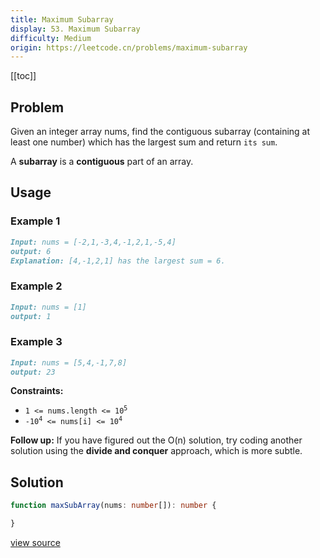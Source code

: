 ```yaml
---
title: Maximum Subarray
display: 53. Maximum Subarray
difficulty: Medium
origin: https://leetcode.cn/problems/maximum-subarray
---
```


[[toc]]

## Problem

Given an integer array nums, find the contiguous subarray (containing at least one number) which has the largest sum and return `its sum`.

A **subarray** is a **contiguous** part of an array.

## Usage

### Example 1

```md
Input: nums = [-2,1,-3,4,-1,2,1,-5,4]
output: 6
Explanation: [4,-1,2,1] has the largest sum = 6.
```

### Example 2

```md
Input: nums = [1]
output: 1
```

### Example 3

```md
Input: nums = [5,4,-1,7,8]
output: 23
```

**Constraints:**

- <code>1 &lt;= nums.length &lt;= 10<sup>5</sup></code>
- <code>-10<sup>4</sup> &lt;= nums[i] &lt;= 10<sup>4</sup></code>

**Follow up:** If you have figured out the O(n) solution, try coding another solution using the **divide and conquer** approach, which is more subtle.

## Solution

```ts
function maxSubArray(nums: number[]): number {

}
```

[view source](https://leetcode.cn/problems/maximum-subarray)
